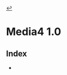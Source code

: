 [//]: # ( -*- coding: utf-8 -*- )
[//]: # ( ---------------------------------------------------------------------- )
[//]: # (+ Autor:  	Ran# )
[//]: # (+ Creado: 	2023/02/24 15:59:23.041202 )
[//]: # (+ Editado:	2023/02/24 16:18:14.629812 )
[//]: # ( ---------------------------------------------------------------------- )

[↩️](../index.md#versions)

# Media4 1.0

## Index
- [](#)
